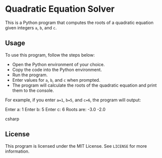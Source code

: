# Quadratic Equation Solver

This is a Python program that computes the roots of a quadratic equation given integers `a`, `b`, and `c`.

## Usage

To use this program, follow the steps below:

- Open the Python environment of your choice.
- Copy the code into the Python environment.
- Run the program.
- Enter values for `a`, `b`, and `c` when prompted.
- The program will calculate the roots of the quadratic equation and print them to the console.

For example, if you enter `a=1`, `b=5`, and `c=6`, the program will output:

Enter a: 1
Enter b: 5
Enter c: 6
Roots are: -3.0 -2.0

csharp

## License

This program is licensed under the MIT License. See `LICENSE` for more information.
